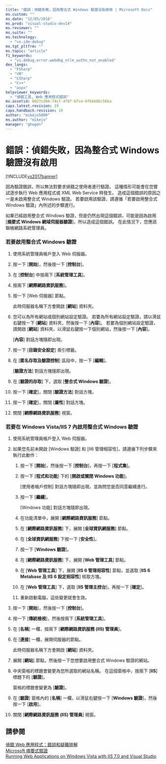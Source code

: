 ```yaml
---
title: "錯誤：偵錯失敗，因為整合式 Windows 驗證沒有啟用 | Microsoft Docs"
ms.custom: ""
ms.date: "12/05/2016"
ms.prod: "visual-studio-dev14"
ms.reviewer: ""
ms.suite: ""
ms.technology: 
  - "vs-ide-debug"
ms.tgt_pltfrm: ""
ms.topic: "article"
f1_keywords: 
  - "vs.debug.error.webdbg_ntlm_authn_not_enabled"
dev_langs: 
  - "FSharp"
  - "VB"
  - "CSharp"
  - "C++"
  - "aspx"
helpviewer_keywords: 
  - "偵錯工具, Web 應用程式錯誤"
ms.assetid: 6027cd94-74cf-470f-b7ce-6f6b68bc56ba
caps.latest.revision: 19
caps.handback.revision: 19
author: "mikejo5000"
ms.author: "mikejo"
manager: "ghogen"
---
```

# 錯誤：偵錯失敗，因為整合式 Windows 驗證沒有啟用
[!INCLUDE[vs2017banner](../code-quality/includes/vs2017banner.md)]

因為驗證錯誤，所以無法對要求偵錯之使用者進行驗證。  這種情形可能會在您嘗試逐步執行 Web 應用程式或 XML Web Service 時發生。  造成這個錯誤的原因之一是未啟用整合式 Windows 驗證。  若要啟用該驗證，請遵循「若要啟用整合式 Windows 驗證」內所述的步驟進行。  
  
 如果已經啟用整合式 Windows 驗證，但是仍然出現這個錯誤，可能是因為啟用 \[**摘要式 Windows 網域伺服器驗證**\]，所以造成這個錯誤。  在此情況下，您應該聯絡網路系統管理員。  
  
### 若要啟用整合式 Windows 驗證  
  
1.  使用系統管理員帳戶登入 Web 伺服器。  
  
2.  按一下 \[**開始**\]，然後按一下 \[**控制台**\]。  
  
3.  在 \[**控制台**\] 中按兩下 \[**系統管理工具**\]。  
  
4.  按兩下 \[**網際網路資訊服務**\]。  
  
5.  按一下 \[Web 伺服器\] 節點。  
  
     此時伺服器名稱下方會開啟 \[**網站**\] 資料夾。  
  
6.  您可以為所有網站或個別網站設定驗證。  若要為所有網站設定驗證，請以滑鼠右鍵按一下 \[**網站**\] 資料夾，然後按一下 \[**內容**\]。  若要為個別網站設定驗證，請開啟 \[**網站**\] 資料夾、以滑鼠右鍵按一下個別網站，然後按一下 \[**內容**\]。  
  
     \[**內容**\] 對話方塊隨即出現。  
  
7.  按一下 \[**目錄安全設定**\] 索引標籤。  
  
8.  在 \[**匿名存取及驗證控制**\] 區段中，按一下 \[**編輯**\]。  
  
     \[**驗證方法**\] 對話方塊隨即出現。  
  
9. 在 \[**驗證的存取**\] 下，選取 \[**整合式 Windows 驗證**\]。  
  
10. 按一下 \[**確定**\]，關閉 \[**驗證方法**\] 對話方塊。  
  
11. 按一下 \[**確定**\]，關閉 \[**屬性**\] 對話方塊。  
  
12. 關閉 \[**網際網路資訊服務**\] 視窗。  
  
### 若要在 Windows Vista\/IIS 7 內啟用整合式 Windows 驗證  
  
1.  使用系統管理員帳戶登入 Web 伺服器。  
  
2.  如果您先前未開啟 \[Windows 驗證\] 和 \[II6 管理相容性\]，請遵循下列步驟來執行此動作：  
  
    1.  按一下 \[**開始**\]，然後按一下 \[**控制台**\]，再按一下 \[**程式集**\]。  
  
    2.  按一下 \[**程式和功能**\] 下的 \[**開啟或關閉 Windows 功能**\]。  
  
         \[使用者帳戶控制\] 對話方塊隨即出現，並詢問您是否同意繼續進行。  
  
    3.  按一下 \[**繼續**\]。  
  
         \[Windows 功能\] 對話方塊隨即出現。  
  
    4.  在功能清單中，展開 \[**網際網路資訊服務**\] 節點。  
  
    5.  在 \[**網際網路資訊服務**\] 下，展開 \[**全球資訊網服務**\] 節點。  
  
    6.  在 \[**全球資訊網服務**\] 下按一下 \[**安全性**\]。  
  
    7.  按一下 \[**Windows 驗證**\]。  
  
    8.  在 \[**網際網路資訊服務**\] 下，展開 \[**Web 管理工具**\] 節點。  
  
    9. 在 \[**Web 管理工具**\] 下，展開 \[**IIS 6 管理相容性**\] 節點，並選取 \[**IIS 6 Metabase 及 IIS 6 設定相容性**\] 核取方塊。  
  
    10. 在 \[**Web 管理工具**\] 下，選取 \[**IIS 管理主控台**\]，再按一下 \[**確定**\]。  
  
    11. 重新啟動電腦，這些變更就會生效。  
  
3.  按一下 \[**開始**\]，然後按一下 \[**控制台**\]。  
  
4.  按一下 \[**傳統檢視**\]，然後按兩下 \[**系統管理工具**\]。  
  
5.  在 \[**名稱**\] 一欄，按兩下 \[**網際網路資訊服務 \(IIS\) 管理員**\]。  
  
6.  在 \[**連接**\] 一欄，展開伺服器的節點。  
  
     此時伺服器名稱下方會開啟 \[**網站**\] 資料夾。  
  
7.  展開 \[**網站**\] 節點，然後按一下您想要啟用整合式 Windows 驗證的網站。  
  
8.  中央窗格的標題會變更為您所選取的網站名稱。  在這個窗格中，按兩下 \[**IIS**\] 標題下的 \[**驗證**\]。  
  
     窗格的標題會變更為 \[**驗證**\]。  
  
9. 在 \[**驗證**\] 窗格內的 \[**名稱**\] 一欄，以滑鼠右鍵按一下 \[**Windows 驗證**\]，然後按一下 \[**啟用**\]。  
  
10. 關閉 \[**網際網路資訊服務 \(IIS\) 管理員**\] 視窗。  
  
## 請參閱  
 [偵錯 Web 應用程式：錯誤和疑難排解](../debugger/debugging-web-applications-errors-and-troubleshooting.md)   
 [Microsoft 摘要式驗證](http://go.microsoft.com/fwlink/?LinkId=77938)   
 [Running Web Applications on Windows Vista with IIS 7.0 and Visual Studio](../Topic/Running%20Web%20Applications%20on%20Windows%20Vista%20with%20IIS%207.0%20and%20Visual%20Studio.md)